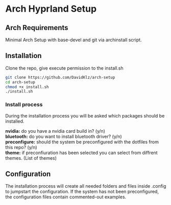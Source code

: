 # Arch Hyprland Setup
## Arch Requirements
Minimal Arch Setup with base-devel and git via archinstall script.
## Installation
Clone the repo, give execute permission to the install.sh
``` Bash
git clone https://github.com/DavidKlz/arch-setup
cd arch-setup
chmod +x install.sh
./install.sh
```
### Install process
During the installation process you will be asked which packages should be installed.

**nvidia:** do you have a nvidia card build in? (y/n)  
**bluetooth:** do you want to install bluetooth driver? (y/n)  
**preconfigure:** should the system be preconfigured with the dotfiles from this repo? (y/n)  
**theme:** if preconfiuration has been selected you can select from diffrent themes. (List of themes)
## Configuration
The installation process will create all needed folders and files inside .config to jumpstart the configuration. If the system has not been preconfigured, the configuration files contain commented-out examples.
